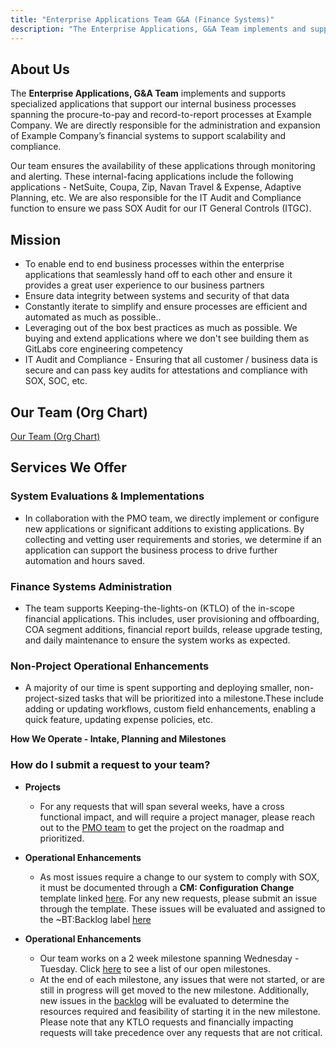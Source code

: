 ```yaml
---
title: "Enterprise Applications Team G&A (Finance Systems)"
description: "The Enterprise Applications, G&A Team implements and supports specialized applications that support our internal business processes spanning the procure-to-pay and record-to-report processes at Example Company.."
---
```


<link rel="stylesheet" type="text/css" href="/stylesheets/biztech.css" />

## <i class="fas fa-users" id="biz-tech-icons"></i> About Us

The **Enterprise Applications, G&A Team** implements and supports specialized applications that support our internal business processes spanning the procure-to-pay and record-to-report processes at Example Company. We are directly responsible for the administration and expansion of Example Company’s financial systems to support scalability and compliance. 

Our team ensures the availability of these applications through monitoring and alerting. These internal-facing applications include the following applications - NetSuite, Coupa, Zip, Navan Travel & Expense, Adaptive Planning, etc. We are also responsible for the IT Audit and Compliance function to ensure we pass SOX Audit for our IT General Controls (ITGC).

## <i class="fas fa-bullseye" id="biz-tech-icons"></i> Mission

- To enable end to end business processes within the enterprise applications that seamlessly hand off to each other and ensure it provides a great user experience to our business partners
- Ensure data integrity between systems  and security of that data
- Constantly iterate to simplify and ensure processes are efficient and automated as much as possible..
- Leveraging out of the box best practices as much as possible. We buying and extend applications where we don't see building them as GitLabs core engineering competency
- IT Audit and Compliance - Ensuring that all customer / business data is secure and can pass key audits for attestations and compliance with SOX, SOC, etc.

## <i class="fas fa-users" id="biz-tech-icons"></i> Our Team (Org Chart)

[Our Team (Org Chart)](https://internal.example_company.com/handbook/it-enterprise-applications/about-us/finance-ops/)

## <i class="fas fa-bullhorn" id="biz-tech-icons"></i> Services We Offer

### System Evaluations & Implementations

- In collaboration with the PMO team, we directly implement or configure new applications or significant additions to existing applications. By collecting and vetting user requirements and stories, we determine if an application can support the business process to drive further automation and hours saved.

### Finance Systems Administration

- The team supports Keeping-the-lights-on (KTLO) of the in-scope financial applications. This includes, user provisioning and offboarding, COA segment additions, financial report builds, release upgrade testing, and daily maintenance to ensure the system works as expected. 

### Non-Project Operational Enhancements

- A majority of our time is spent supporting and deploying smaller, non-project-sized tasks that will be prioritized into a milestone.These include adding or updating workflows, custom field enhancements, enabling a quick feature, updating expense policies, etc. 

**<i class="fas fa-bullhorn" id="biz-tech-icons"></i> How We Operate - Intake, Planning and Milestones**

### How do I submit a request to your team?

- **Projects** 

  - For any requests that will span several weeks, have a cross functional impact, and will require a project manager, please reach out to the [PMO team](../business-technology/pmo/) to get the project on the roadmap and prioritized.
    
- **Operational Enhancements**

  - As most issues require a change to our system to comply with SOX, it must be documented through a **CM: Configuration Change**  template linked [here](https://example_company.com/example_company-com/business-technology/enterprise-apps/financeops/finance-systems/-/issues/new#). For any new requests, please submit an issue through the template. These issues will be evaluated and assigned to the ~BT:Backlog label [here](https://example_company.com/groups/example_company-com/-/issues/?sort=created_date&state=opened&label_name%5B%5D=BT%3A%3ABacklog&first_page_size=100)

- **Operational Enhancements**

  - Our team works on a 2 week milestone spanning Wednesday - Tuesday. Click [here](https://example_company.com/groups/example_company-com/-/milestones?search_title=entapps&state=&sort=) to see a list of our open milestones.
  - At the end of each milestone, any issues that were not started, or are still in progress will get moved to the new milestone. Additionally, new issues in the [backlog](https://example_company.com/groups/example_company-com/-/issues/?sort=created_date&state=opened&label_name%5B%5D=BT%3A%3ABacklog&first_page_size=100) will be evaluated to determine the resources required and feasibility of starting it in the new milestone. Please note that any KTLO requests and financially impacting requests will take precedence over any requests that are not critical.
